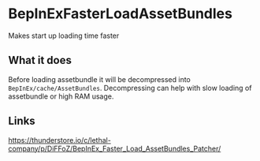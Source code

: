 # BepInExFasterLoadAssetBundles
Makes start up loading time faster

## What it does
Before loading assetbundle it will be decompressed into `BepInEx/cache/AssetBundles`. Decompressing can help with slow loading of assetbundle or high RAM usage.

## Links
https://thunderstore.io/c/lethal-company/p/DiFFoZ/BepInEx_Faster_Load_AssetBundles_Patcher/
